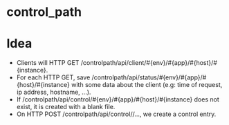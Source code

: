 # control_path

Idea
====

* Clients will HTTP GET /controlpath/api/client/#{env}/#{app}/#{host}/#{instance}.
* For each HTTP GET, save /controlpath/api/status/#{env}/#{app}/#{host}/#{instance} with some data about the client (e.g: time of request, ip address, hostname, ...).
* If /controlpath/api/control/#{env}/#{app}/#{host}/#{instance} does not exist, it is created with a blank file.
* On HTTP POST /controlpath/api/control//..., we create a control entry.

